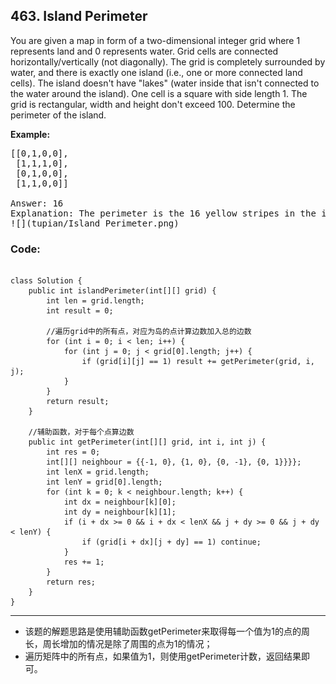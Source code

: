 ## 463. Island Perimeter
You are given a map in form of a two-dimensional integer grid where 1 represents land and 0 represents water. Grid cells are connected horizontally/vertically (not diagonally). The grid is completely surrounded by water, and there is exactly one island (i.e., one or more connected land cells). The island doesn't have "lakes" (water inside that isn't connected to the water around the island). One cell is a square with side length 1. The grid is rectangular, width and height don't exceed 100. Determine the perimeter of the island.

<strong>Example:</strong>
<pre>
[[0,1,0,0],
 [1,1,1,0],
 [0,1,0,0],
 [1,1,0,0]]
</br>Answer: 16
Explanation: The perimeter is the 16 yellow stripes in the image below:
![](tupian/Island_Perimeter.png)
</pre>

### Code:
<pre><code>
class Solution {
    public int islandPerimeter(int[][] grid) {
        int len = grid.length;
        int result = 0;
        
        //遍历grid中的所有点，对应为岛的点计算边数加入总的边数
        for (int i = 0; i < len; i++) {
            for (int j = 0; j < grid[0].length; j++) {
                if (grid[i][j] == 1) result += getPerimeter(grid, i, j);
            }
        }
        return result;
    }
    
    //辅助函数，对于每个点算边数
    public int getPerimeter(int[][] grid, int i, int j) {
        int res = 0;
        int[][] neighbour = {{-1, 0}, {1, 0}, {0, -1}, {0, 1}}}};
        int lenX = grid.length;
        int lenY = grid[0].length;
        for (int k = 0; k < neighbour.length; k++) {
            int dx = neighbour[k][0];
            int dy = neighbour[k][1];
            if (i + dx >= 0 && i + dx < lenX && j + dy >= 0 && j + dy < lenY) {
                if (grid[i + dx][j + dy] == 1) continue;
            }
            res += 1;
        }
        return res;
    }
}
</code></pre>

***
* 该题的解题思路是使用辅助函数getPerimeter来取得每一个值为1的点的周长，周长增加的情况是除了周围的点为1的情况；
* 遍历矩阵中的所有点，如果值为1，则使用getPerimeter计数，返回结果即可。
